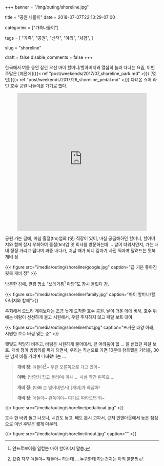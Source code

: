 +++
banner = "/img/outing/shoreline.jpg"

title = "공원 나들이"
date = 2018-07-07T22:10:29-07:00

categories = ["가족나들이"]

tags = [
    "가족",
    "공원",
    "산책",
    "야외",
    "체험",
]

slug = "shoreline"

draft = false
disable_comments = false
+++

한국에서 여름 동안 잠깐 오신 마이 할머니/할아버지와 열심히 놀러 다니는 요즘,
이번 주말은 [예전에]({{< ref "post/weekends/2017/07_shoreline_park.md" >}})
[몇 번]({{< ref "post/weekends/2017/29_shoreline_pedal.md" >}}) 다녀온 쇼어
라인 호수 공원 나들이를 가기로 했다.

<!--more-->

<figure>
<iframe src="https://www.google.com/maps/embed?pb=!1m18!1m12!1m3!1d3168.1881288277796!2d-122.09032274876655!3d37.43266027972413!2m3!1f0!2f0!3f0!3m2!1i1024!2i768!4f13.1!3m3!1m2!1s0x808fba1fa9749f5d%3A0xeefa5cb8d9b8ca6!2sShoreline+Lake+Boathouse!5e0!3m2!1sen!2sus!4v1489878398039"
width="100%" height="450" frameborder="0" style="border:0" allowfullscreen></iframe>
</figure>

공원 가는 길에, 마침 훌절(tm)엄의 (옛) 직장이 있어, 마침 궁금해하던 할머니, 할아버지와 함께 잠시 우회하여
훌절(tm)엄 옛 회사를 방문하는데 …
날이 더워서인지, 가는 내내 징징 거리고 덥다며 짜증 내다가, 떠날 때가 되니 갑자기 사진 찍자며
달려드는 뒷북 개비 정.

{{< figure src="/media/outing/shoreline/google.jpg"
  caption="급 기분 좋아진 뒷북 개비 정" >}}

방문한 김에, 관광 명소 "쓰레기통[^1] 마당"도 잠시 들렀다 감.

[^1]: 안드로보이를 일컫는 마이 할아버지 말씀.

{{< figure src="/media/outing/shoreline/family.jpg"
  caption="마이 할머니/할아버지와 함께">}}

우회해서 오느라 계획보다는 조금 늦게 도착한 호수 공원.
날이 더운 데에 비해, 호수 위에는 바람이 선선하게 불고 시원해서,
우린 주저하지 않고 페달 보트 대여.

{{< figure src="/media/outing/shoreline/hot.jpg"
  caption="뜨거운 태양 아래, 시원한 호수 바람 맞는 중" >}}

햇빛도 적당히 비추고, 바람은 시원하게 불어대서, 큰 어려움이 없 … 을 뻔했던 페달 보트.
개비 정이 방향키를 쥐게 되면서, 우리는 직선으로 가면 10분에 왕복했을 거리를, 30분 넘게
비틀 거리며 다녀왔다는 …

> **개비 정**: 얘들아[^2]~ 우린 오른쪽으로 가고 있어~
>
> **아빠**: (방향키 잡고 돌리며) 아니 … 사실 약간 왼쪽으 …
>
> **개비 정**: (아빠 손 밀어내면서) [개비]가 하잖아!
>
> **개비 정**: 애들아~ 왼쪽이야~ 여기로 따라오면 되~

[^2]: 요즘 자꾸 얘들아~ 쟤들아~ 하는데 … 누구한테 하는건지는 아직 불분명

{{< figure src="/media/outing/shoreline/pedalboat.jpg" >}}

호수 한 바퀴 돌고 나오니, 시간도 늦고, 배도 몹시 고파서, 근처 인앤아웃에서
늦은 점심으로 이번 주말은 짧게 마무리.

{{< figure src="/media/outing/shoreline/inout.jpg"
  caption="" >}}
